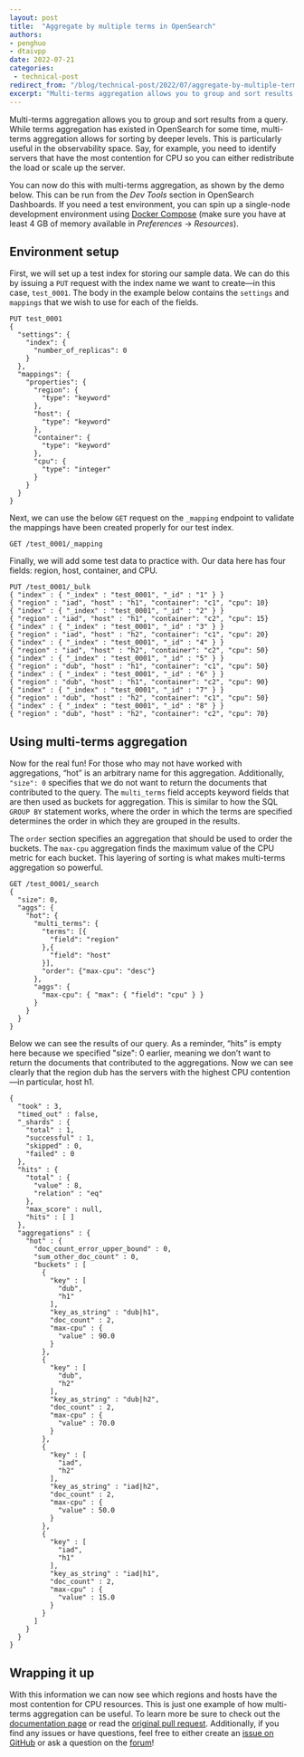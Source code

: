 ```yaml
---
layout: post
title:  "Aggregate by multiple terms in OpenSearch"
authors:
- penghuo 
- dtaivpp
date: 2022-07-21
categories:
 - technical-post
redirect_from: "/blog/technical-post/2022/07/aggregate-by-multiple-terms/"
excerpt: "Multi-terms aggregation allows you to group and sort results from a query. While terms aggregation has existed in OpenSearch for some time, multi-terms aggregation allows for sorting by deeper levels. This is particularly useful in the observability space."
---
```


Multi-terms aggregation allows you to group and sort results from a query. While terms aggregation has existed in OpenSearch for some time, multi-terms aggregation allows for sorting by deeper levels. This is particularly useful in the observability space. Say, for example, you need to identify servers that have the most contention for CPU so you can either redistribute the load or scale up the server. 

You can now do this with multi-terms aggregation, as shown by the demo below. This can be run from the *Dev Tools* section in OpenSearch Dashboards. If you need a test environment, you can spin up a single-node development environment using [Docker Compose](https://opensearch.org/docs/latest/opensearch/install/docker/#sample-docker-compose-file-for-development) (make sure you have at least 4 GB of memory available in *Preferences* → *Resources*). 

## Environment setup

First, we will set up a test index for storing our sample data. We can do this by issuing a `PUT` request with the index name we want to create—in this case, `test_0001`. The body in the example below contains the `settings` and `mappings` that we wish to use for each of the fields. 

```
PUT test_0001
{
  "settings": {
    "index": {
      "number_of_replicas": 0
    }
  },
  "mappings": {
    "properties": {
      "region": {
        "type": "keyword"
      },
      "host": {
        "type": "keyword"
      }, 
      "container": {
        "type": "keyword"
      },       
      "cpu": {
        "type": "integer"
      }       
    }
  }
}
```

Next, we can use the below `GET` request on the `_mapping` endpoint to validate the mappings have been created properly for our test index. 

```GET /test_0001/_mapping```

Finally, we will add some test data to practice with. Our data here has four fields: region, host, container, and CPU. 

```
PUT /test_0001/_bulk
{ "index" : { "_index" : "test_0001", "_id" : "1" } }
{ "region" : "iad", "host" : "h1", "container": "c1", "cpu": 10}
{ "index" : { "_index" : "test_0001", "_id" : "2" } }
{ "region" : "iad", "host" : "h1", "container": "c2", "cpu": 15}
{ "index" : { "_index" : "test_0001", "_id" : "3" } }
{ "region" : "iad", "host" : "h2", "container": "c1", "cpu": 20}
{ "index" : { "_index" : "test_0001", "_id" : "4" } }
{ "region" : "iad", "host" : "h2", "container": "c2", "cpu": 50}
{ "index" : { "_index" : "test_0001", "_id" : "5" } }
{ "region" : "dub", "host" : "h1", "container": "c1", "cpu": 50}
{ "index" : { "_index" : "test_0001", "_id" : "6" } }
{ "region" : "dub", "host" : "h1", "container": "c2", "cpu": 90}
{ "index" : { "_index" : "test_0001", "_id" : "7" } }
{ "region" : "dub", "host" : "h2", "container": "c1", "cpu": 50}
{ "index" : { "_index" : "test_0001", "_id" : "8" } }
{ "region" : "dub", "host" : "h2", "container": "c2", "cpu": 70}
```

## Using multi-terms aggregation

Now for the real fun! For those who may not have worked with aggregations, “hot” is an arbitrary name for this aggregation. Additionally, `"size": 0` specifies that we do not want to return the documents that contributed to the query. The `multi_terms` field accepts keyword fields that are then used as buckets for aggregation. This is similar to how the SQL `GROUP BY` statement works, where the order in which the terms are specified determines the order in which they are grouped in the results. 

The `order` section specifies an aggregation that should be used to order the buckets. The  `max-cpu` aggregation finds the maximum value of the CPU metric for each bucket. This layering of sorting is what makes multi-terms aggregation so powerful. 

```
GET /test_0001/_search
{
  "size": 0, 
  "aggs": {
    "hot": {
      "multi_terms": {
        "terms": [{
          "field": "region" 
        },{
          "field": "host" 
        }],
        "order": {"max-cpu": "desc"}
      },
      "aggs": {
        "max-cpu": { "max": { "field": "cpu" } }
      }      
    }
  }
}
```

Below we can see the results of our query. As a reminder, “hits” is empty here because we specified "size": 0 earlier, meaning we don’t want to return the documents that contributed to the aggregations. Now we can see clearly that the region dub has the servers with the highest CPU contention—in particular, host h1. 

```
{
  "took" : 3,
  "timed_out" : false,
  "_shards" : {
    "total" : 1,
    "successful" : 1,
    "skipped" : 0,
    "failed" : 0
  },
  "hits" : {
    "total" : {
      "value" : 8,
      "relation" : "eq"
    },
    "max_score" : null,
    "hits" : [ ]
  },
  "aggregations" : {
    "hot" : {
      "doc_count_error_upper_bound" : 0,
      "sum_other_doc_count" : 0,
      "buckets" : [
        {
          "key" : [
            "dub",
            "h1"
          ],
          "key_as_string" : "dub|h1",
          "doc_count" : 2,
          "max-cpu" : {
            "value" : 90.0
          }
        },
        {
          "key" : [
            "dub",
            "h2"
          ],
          "key_as_string" : "dub|h2",
          "doc_count" : 2,
          "max-cpu" : {
            "value" : 70.0
          }
        },
        {
          "key" : [
            "iad",
            "h2"
          ],
          "key_as_string" : "iad|h2",
          "doc_count" : 2,
          "max-cpu" : {
            "value" : 50.0
          }
        },
        {
          "key" : [
            "iad",
            "h1"
          ],
          "key_as_string" : "iad|h1",
          "doc_count" : 2,
          "max-cpu" : {
            "value" : 15.0
          }
        }
      ]
    }
  }
}
```

## Wrapping it up

With this information we can now see which regions and hosts have the most contention for CPU resources. This is just one example of how multi-terms aggregation can be useful. To learn more be sure to check out the [documentation page](https://opensearch.org/docs/latest/opensearch/bucket-agg/#multi-terms) or read the [original pull request](https://github.com/opensearch-project/OpenSearch/pull/2687). Additionally, if you find any issues or have questions, feel free to either create an [issue on GitHub](https://github.com/opensearch-project/OpenSearch/issues/new/choose) or ask a question on the [forum](https://forum.opensearch.org/c/opensearch/56)!

